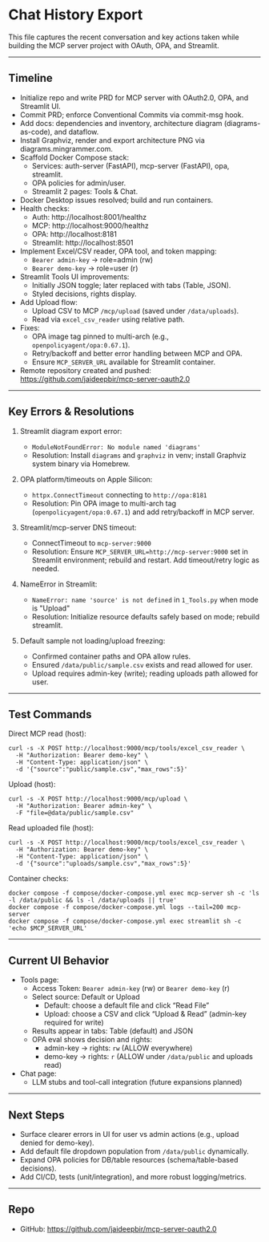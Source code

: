 # Chat History Export

This file captures the recent conversation and key actions taken while building the MCP server project with OAuth, OPA, and Streamlit.

---

## Timeline

- Initialize repo and write PRD for MCP server with OAuth2.0, OPA, and Streamlit UI.
- Commit PRD; enforce Conventional Commits via commit-msg hook.
- Add docs: dependencies and inventory, architecture diagram (diagrams-as-code), and dataflow.
- Install Graphviz, render and export architecture PNG via diagrams.mingrammer.com.
- Scaffold Docker Compose stack:
  - Services: auth-server (FastAPI), mcp-server (FastAPI), opa, streamlit.
  - OPA policies for admin/user.
  - Streamlit 2 pages: Tools & Chat.
- Docker Desktop issues resolved; build and run containers.
- Health checks:
  - Auth: http://localhost:8001/healthz
  - MCP: http://localhost:9000/healthz
  - OPA: http://localhost:8181
  - Streamlit: http://localhost:8501
- Implement Excel/CSV reader, OPA tool, and token mapping:
  - `Bearer admin-key` → role=admin (rw)
  - `Bearer demo-key` → role=user (r)
- Streamlit Tools UI improvements:
  - Initially JSON toggle; later replaced with tabs (Table, JSON).
  - Styled decisions, rights display.
- Add Upload flow:
  - Upload CSV to MCP `/mcp/upload` (saved under `/data/uploads`).
  - Read via `excel_csv_reader` using relative path.
- Fixes:
  - OPA image tag pinned to multi-arch (e.g., `openpolicyagent/opa:0.67.1`).
  - Retry/backoff and better error handling between MCP and OPA.
  - Ensure `MCP_SERVER_URL` available for Streamlit container.
- Remote repository created and pushed:  
  https://github.com/jaideepbir/mcp-server-oauth2.0

---

## Key Errors & Resolutions

1) Streamlit diagram export error:
   - `ModuleNotFoundError: No module named 'diagrams'`
   - Resolution: Install `diagrams` and `graphviz` in venv; install Graphviz system binary via Homebrew.

2) OPA platform/timeouts on Apple Silicon:
   - `httpx.ConnectTimeout` connecting to `http://opa:8181`
   - Resolution: Pin OPA image to multi-arch tag (`openpolicyagent/opa:0.67.1`) and add retry/backoff in MCP server.

3) Streamlit/mcp-server DNS timeout:
   - ConnectTimeout to `mcp-server:9000`
   - Resolution: Ensure `MCP_SERVER_URL=http://mcp-server:9000` set in Streamlit environment; rebuild and restart. Add timeout/retry logic as needed.

4) NameError in Streamlit:
   - `NameError: name 'source' is not defined` in `1_Tools.py` when mode is "Upload"
   - Resolution: Initialize resource defaults safely based on mode; rebuild streamlit.

5) Default sample not loading/upload freezing:
   - Confirmed container paths and OPA allow rules.
   - Ensured `/data/public/sample.csv` exists and read allowed for user.
   - Upload requires admin-key (write); reading uploads path allowed for user.

---

## Test Commands

Direct MCP read (host):
```
curl -s -X POST http://localhost:9000/mcp/tools/excel_csv_reader \
  -H "Authorization: Bearer demo-key" \
  -H "Content-Type: application/json" \
  -d '{"source":"public/sample.csv","max_rows":5}'
```

Upload (host):
```
curl -s -X POST http://localhost:9000/mcp/upload \
  -H "Authorization: Bearer admin-key" \
  -F "file=@data/public/sample.csv"
```

Read uploaded file (host):
```
curl -s -X POST http://localhost:9000/mcp/tools/excel_csv_reader \
  -H "Authorization: Bearer demo-key" \
  -H "Content-Type: application/json" \
  -d '{"source":"uploads/sample.csv","max_rows":5}'
```

Container checks:
```
docker compose -f compose/docker-compose.yml exec mcp-server sh -c 'ls -l /data/public && ls -l /data/uploads || true'
docker compose -f compose/docker-compose.yml logs --tail=200 mcp-server
docker compose -f compose/docker-compose.yml exec streamlit sh -c 'echo $MCP_SERVER_URL'
```

---

## Current UI Behavior

- Tools page:
  - Access Token: `Bearer admin-key` (rw) or `Bearer demo-key` (r)
  - Select source: Default or Upload
    - Default: choose a default file and click “Read File”
    - Upload: choose a CSV and click “Upload & Read” (admin-key required for write)
  - Results appear in tabs: Table (default) and JSON
  - OPA eval shows decision and rights:
    - admin-key → rights: `rw` (ALLOW everywhere)
    - demo-key → rights: `r` (ALLOW under `/data/public` and uploads read)
- Chat page:
  - LLM stubs and tool-call integration (future expansions planned)

---

## Next Steps

- Surface clearer errors in UI for user vs admin actions (e.g., upload denied for demo-key).
- Add default file dropdown population from `/data/public` dynamically.
- Expand OPA policies for DB/table resources (schema/table-based decisions).
- Add CI/CD, tests (unit/integration), and more robust logging/metrics.

---

## Repo

- GitHub: https://github.com/jaideepbir/mcp-server-oauth2.0
